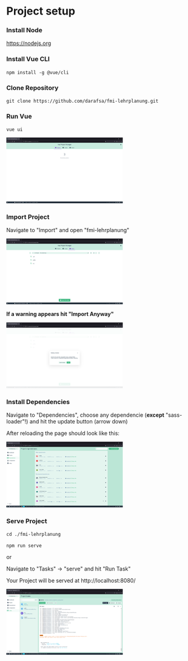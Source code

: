 # Project setup

### Install Node

https://nodejs.org

### Install Vue CLI

```
npm install -g @vue/cli
```

### Clone Repository

```
git clone https://github.com/darafsa/fmi-lehrplanung.git
```

### Run Vue

```
vue ui
```

<img src=".\assets\vue-project-manager.png" style="zoom: 30%;" />

### Import Project

Navigate to "Import" and open "fmi-lehrplanung"

<img src=".\assets\vue-import.png" style="zoom: 30%;" />



**If a warning appears hit "Import Anyway"**

<img src=".\assets\vue-import-warning.png" style="zoom: 30%;" />

### Install Dependencies

Navigate to "Dependencies", choose any dependencie (**except** "sass-loader"!) and hit the update button (arrow down)

After reloading the page should look like this:

<img src=".\assets\vue-dependencies-installed.png" style="zoom: 30%;" />

### Serve Project

```
cd ./fmi-lehrplanung
```

```
npm run serve
```

or

Navigate to "Tasks" -> "serve" and hit "Run Task"

Your Project will be served at http://localhost:8080/

<img src=".\assets\vue-serve.png" style="zoom: 30%;" />